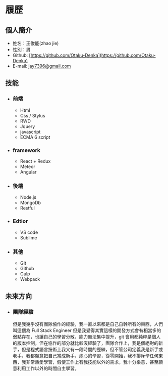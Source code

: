 # 履歷

## 個人簡介

* 姓名：王俊能(zhao jie)
* 性別：男
* Github: [https://github.com/Otaku-Denka](https://github.com/Otaku-Denka)
* E-mail: jay7396@gmail.com

## 技能

* ### 前端
  + Html
  + Css / Stylus
  + RWD
  + Jquery
  + javascript
  + ECMA 6 script

* ### framework
  + React + Redux
  + Meteor
  + Angular

* ### 後端
  + Node.js
  + MongoDb
  + Restful

* ### Edtior
  + VS code
  + Sublime

* ### 其他
  + Git
  + Github
  + Gulp
  + Webpack

## 未來方向

* ### 團隊經驗

    但是我幾乎沒有團隊協作的經驗，我一直以來都是自己自幹所有的東西，人們叫這個為 Full Stack Engineer 但是我覺得其實這樣的開發方式會有相當多的弱點存在，也讓自己的學習分散，能力無法集中提升，git 會用都純粹是個人的版本控制，但在協作的部分就比較沒經驗了，團隊合作上，我是個絕對的新手，但是程式語言技術上我又有一段時間的歷練，但不管公司定義我是新手或老手，我都願意把自己當成新手，虛心的學習，從零開始，我不排斥學任何東西，我非常熱愛學習，假使工作上有我技能以外的需求，我十分樂意，甚至願意利用工作以外的時間自主學習。




